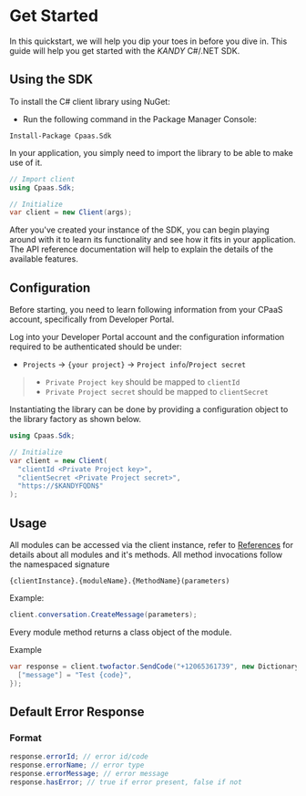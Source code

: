 # Get Started

In this quickstart, we will help you dip your toes in before you dive in. This guide will help you get started with the $KANDY$ C#/.NET SDK.

## Using the SDK

To install the C# client library using NuGet:
- Run the following command in the Package Manager Console:
```
Install-Package Cpaas.Sdk
```

In your application, you simply need to import the library to be able to make use of it.

```csharp
// Import client
using Cpaas.Sdk;

// Initialize
var client = new Client(args);
```

After you've created your instance of the SDK, you can begin playing around with it to learn its functionality and see how it fits in your application. The API reference documentation will help to explain the details of the available features.

## Configuration
Before starting, you need to learn following information from your CPaaS account, specifically from Developer Portal.

Log into your Developer Portal account and the configuration information required to be authenticated should be under:

+ `Projects` -> `{your project}` -> `Project info`/`Project secret`

> + `Private Project key` should be mapped to `clientId`
> + `Private Project secret` should be mapped to `clientSecret`

Instantiating the library can be done by providing a configuration object to the library factory as shown below.

```csharp
using Cpaas.Sdk;

// Initialize
var client = new Client(
  "clientId <Private Project key>",
  "clientSecret <Private Project secret>",
  "https://$KANDYFQDN$"
);
```

## Usage

All modules can be accessed via the client instance, refer to [References](/developer/references/dotnet) for details about all modules and it's methods. All method invocations follow the namespaced signature

`{clientInstance}.{moduleName}.{MethodName}(parameters)`

Example:

```csharp
client.conversation.CreateMessage(parameters);
```

Every module method returns a class object of the module.

Example

```csharp
var response = client.twofactor.SendCode("+12065361739", new Dictionary<string, string> {
  ["message"] = "Test {code}",
});
```

## Default Error Response

### Format

```csharp
response.errorId; // error id/code
response.errorName; // error type
response.errorMessage; // error message
response.hasError; // true if error present, false if not
```